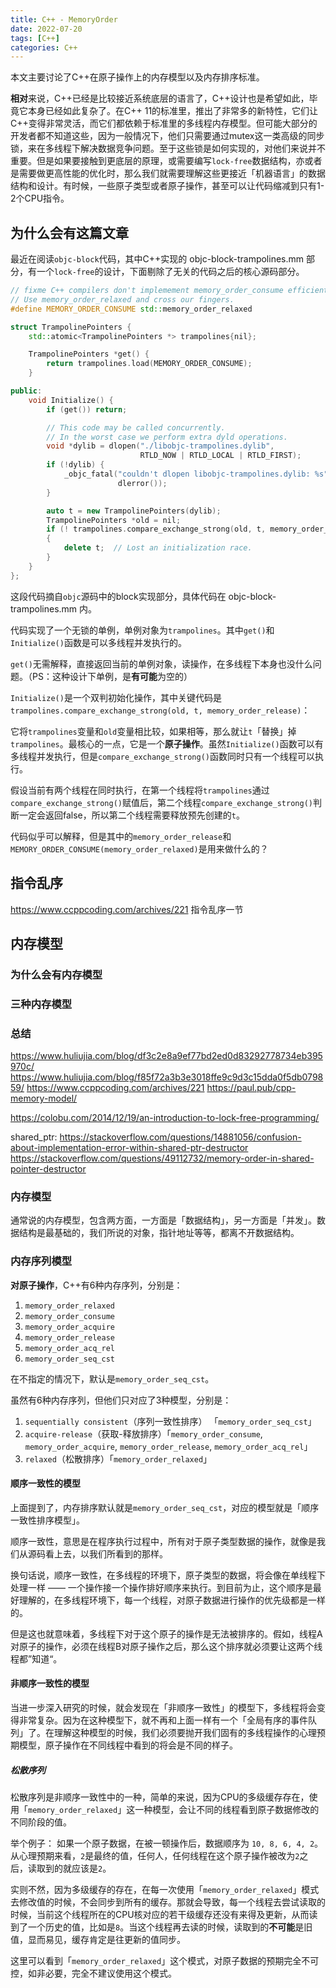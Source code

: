 ```yaml
---
title: C++ - MemoryOrder
date: 2022-07-20
tags: [C++]
categories: C++
---
```


本文主要讨论了C++在原子操作上的内存模型以及内存排序标准。

**相对**来说，C++已经是比较接近系统底层的语言了，C++设计也是希望如此，毕竟它本身已经如此复杂了。在C++ 11的标准里，推出了非常多的新特性，它们让C++变得非常灵活，而它们都依赖于标准里的多线程内存模型。但可能大部分的开发者都不知道这些，因为一般情况下，他们只需要通过mutex这一类高级的同步锁，来在多线程下解决数据竞争问题。至于这些锁是如何实现的，对他们来说并不重要。但是如果要接触到更底层的原理，或需要编写`lock-free`数据结构，亦或者是需要做更高性能的优化时，那么我们就需要理解这些更接近「机器语言」的数据结构和设计。有时候，一些原子类型或者原子操作，甚至可以让代码缩减到只有1-2个CPU指令。

<!-- more -->

## 为什么会有这篇文章

最近在阅读`objc-block`代码，其中C++实现的 objc-block-trampolines.mm 部分，有一个`lock-free`的设计，下面剔除了无关的代码之后的核心源码部分。

``` cpp
// fixme C++ compilers don't implemement memory_order_consume efficiently.
// Use memory_order_relaxed and cross our fingers.
#define MEMORY_ORDER_CONSUME std::memory_order_relaxed

struct TrampolinePointers {
    std::atomic<TrampolinePointers *> trampolines{nil};

    TrampolinePointers *get() {
        return trampolines.load(MEMORY_ORDER_CONSUME);
    }

public:
    void Initialize() {
        if (get()) return;

        // This code may be called concurrently.
        // In the worst case we perform extra dyld operations.
        void *dylib = dlopen("./libobjc-trampolines.dylib",
                             RTLD_NOW | RTLD_LOCAL | RTLD_FIRST);
        if (!dylib) {
            _objc_fatal("couldn't dlopen libobjc-trampolines.dylib: %s",
                        dlerror());
        }

        auto t = new TrampolinePointers(dylib);
        TrampolinePointers *old = nil;
        if (! trampolines.compare_exchange_strong(old, t, memory_order_release))
        {
            delete t;  // Lost an initialization race.
        }
    }
};
```

这段代码摘自`objc`源码中的block实现部分，具体代码在 objc-block-trampolines.mm 内。

代码实现了一个无锁的单例，单例对象为`trampolines`。其中`get()`和`Initialize()`函数是可以多线程并发执行的。

`get()`无需解释，直接返回当前的单例对象，读操作，在多线程下本身也没什么问题。（PS：这种设计下单例，是**有可能**为空的）

`Initialize()`是一个双判初始化操作，其中关键代码是`trampolines.compare_exchange_strong(old, t, memory_order_release)`：

它将`trampolines`变量和`old`变量相比较，如果相等，那么就让`t`「替换」掉`trampolines`。最核心的一点，它是一个**原子操作**。虽然`Initialize()`函数可以有多线程并发执行，但是`compare_exchange_strong()`函数同时只有一个线程可以执行。

假设当前有两个线程在同时执行，在第一个线程将`trampolines`通过`compare_exchange_strong()`赋值后，第二个线程`compare_exchange_strong()`判断一定会返回false，所以第二个线程需要释放预先创建的`t`。

代码似乎可以解释，但是其中的`memory_order_release`和`MEMORY_ORDER_CONSUME(memory_order_relaxed)`是用来做什么的？

## 指令乱序

https://www.ccppcoding.com/archives/221 指令乱序一节

## 内存模型

### 为什么会有内存模型

### 三种内存模型

### 总结


https://www.huliujia.com/blog/df3c2e8a9ef77bd2ed0d83292778734eb395970c/
https://www.huliujia.com/blog/f85f72a3b3e3018ffe9c9d3c15dda0f5db079859/
https://www.ccppcoding.com/archives/221
https://paul.pub/cpp-memory-model/

https://colobu.com/2014/12/19/an-introduction-to-lock-free-programming/

shared_ptr:
https://stackoverflow.com/questions/14881056/confusion-about-implementation-error-within-shared-ptr-destructor
https://stackoverflow.com/questions/49112732/memory-order-in-shared-pointer-destructor

### 内存模型

通常说的内存模型，包含两方面，一方面是「数据结构」，另一方面是「并发」。数据结构是最基础的，我们所说的对象，指针地址等等，都离不开数据结构。

### 内存序列模型

**对原子操作**，C++有6种内存序列，分别是：
1. `memory_order_relaxed`
2. `memory_order_consume`
3. `memory_order_acquire`
4. `memory_order_release`
5. `memory_order_acq_rel`
6. `memory_order_seq_cst`

在不指定的情况下，默认是`memory_order_seq_cst`。

虽然有6种内存序列，但他们只对应了3种模型，分别是：
1. `sequentially consistent`（序列一致性排序） 「`memory_order_seq_cst`」
2. `acquire-release`（获取-释放排序）「`memory_order_consume`, `memory_order_acquire`, `memory_order_release`, `memory_order_acq_rel`」
3. `relaxed`（松散排序）「`memory_order_relaxed`」


#### 顺序一致性的模型
上面提到了，内存排序默认就是`memory_order_seq_cst`，对应的模型就是「顺序一致性排序模型」。

顺序一致性，意思是在程序执行过程中，所有对于原子类型数据的操作，就像是我们从源码看上去，以我们所看到的那样。

换句话说，顺序一致性，在多线程的环境下，原子类型的数据，将会像在单线程下处理一样 —— 一个操作接一个操作排好顺序来执行。到目前为止，这个顺序是最好理解的，在多线程环境下，每一个线程，对原子数据进行操作的优先级都是一样的。

但是这也就意味着，多线程下对于这个原子的操作是无法被排序的。假如，线程A对原子的操作，必须在线程B对原子操作之后，那么这个排序就必须要让这两个线程都”知道“。

#### 非顺序一致性的模型

当进一步深入研究的时候，就会发现在「非顺序一致性」的模型下，多线程将会变得非常复杂。因为在这种模型下，就不再和上面一样有一个「全局有序的事件队列」了。在理解这种模型的时候，我们必须要抛开我们固有的多线程操作的心理预期模型，原子操作在不同线程中看到的将会是不同的样子。

##### 松散序列
松散序列是非顺序一致性中的一种，简单的来说，因为CPU的多级缓存存在，使用「`memory_order_relaxed`」这一种模型，会让不同的线程看到原子数据修改的不同阶段的值。

举个例子：
如果一个原子数据，在被一顿操作后，数据顺序为 `10, 8, 6, 4, 2`。从心理预期来看，`2`是最终的值，任何人，任何线程在这个原子操作被改为`2`之后，读取到的就应该是`2`。

实则不然，因为多级缓存的存在，在每一次使用「`memory_order_relaxed`」模式去修改值的时候，不会同步到所有的缓存。那就会导致，每一个线程去尝试读取的时候，当前这个线程所在的CPU核对应的若干级缓存还没有来得及更新，从而读到了一个历史的值，比如是`8`。当这个线程再去读的时候，读取到的**不可能**是旧值，显而易见，缓存肯定是往更新的值同步。

这里可以看到「`memory_order_relaxed`」这个模式，对原子数据的预期完全不可控，如非必要，完全不建议使用这个模式。